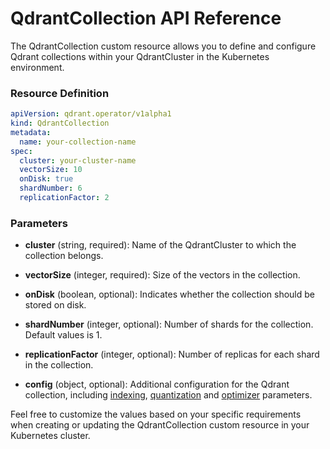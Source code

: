 # QdrantCollection API Reference

The QdrantCollection custom resource allows you to define and configure Qdrant collections within your QdrantCluster in the Kubernetes environment.

### Resource Definition

```yaml
apiVersion: qdrant.operator/v1alpha1
kind: QdrantCollection
metadata:
  name: your-collection-name
spec:
  cluster: your-cluster-name
  vectorSize: 10
  onDisk: true
  shardNumber: 6
  replicationFactor: 2
```

### Parameters

- **cluster** (string, required): Name of the QdrantCluster to which the collection belongs.

- **vectorSize** (integer, required): Size of the vectors in the collection.

- **onDisk** (boolean, optional): Indicates whether the collection should be stored on disk.

- **shardNumber** (integer, optional): Number of shards for the collection. Default values is 1.

- **replicationFactor** (integer, optional): Number of replicas for each shard in the collection.

- **config** (object, optional): Additional configuration for the Qdrant collection, including [indexing](https://qdrant.tech/documentation/concepts/indexing/#vector-index), [quantization](https://qdrant.tech/documentation/guides/quantization/) and [optimizer](https://qdrant.tech/documentation/concepts/optimizer/) parameters.

Feel free to customize the values based on your specific requirements when creating or updating the QdrantCollection custom resource in your Kubernetes cluster.

